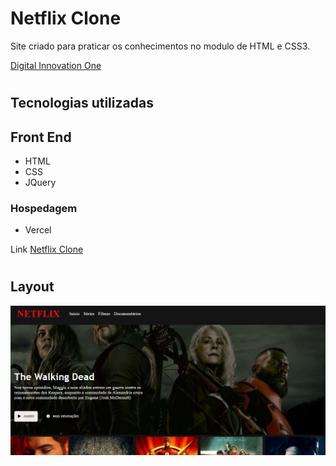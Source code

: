 # Netflix Clone

Site criado para praticar os conhecimentos no modulo de HTML e CSS3.

[Digital Innovation One](https://web.dio.me/home)

#

## Tecnologias utilizadas

## Front End

- HTML
- CSS
- JQuery

### Hospedagem

- Vercel

Link [Netflix Clone](https://tube-down.vercel.app/)

#

## Layout

<img src="./img/layout.jpg" />
